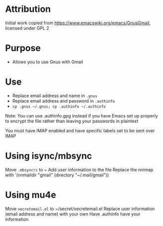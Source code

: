 # Attribution
Initial work copied from https://www.emacswiki.org/emacs/GnusGmail, licensed under GPL 2

# Purpose
* Allows you to use Gnus with Gmail

# Use
* Replace email address and name in `.gnus`
* Replace email address and password in `.authinfo`
* `cp .gnus ~/.gnus; cp .authinfo ~/.authinfo`

Note: You can use .authinfo.gpg instead if you have Emacs set up properly to encrypt the file rather than leaving your passwords in plaintext

You must have IMAP enabled and have specific labels set to be sent over IMAP

# Using isync/mbsync
Move `.mbsyncrc` to ~
Add user information to the file
Replace the nnimap with '(nnmaildir "gmail" (directory "~/.mail/gmail"))

# Using mu4e
Move `secretemail.el` to ~/secret/secretemail.el
Replace user information (email address and name) with your own
Have .authinfo have your information
